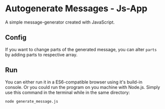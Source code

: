 # Autogenerate Messages - Js-App
A simple message-generator created with JavaScript.

## Config
If you want to change parts of the generated message, you can alter `parts` by adding parts to respective array.

## Run
You can either run it in a ES6-compatible browser using it's build-in console. Or you could run the program on you machine with Node.js. Simply use this command in the terminal while in the same directory:
```
node generate_message.js
```